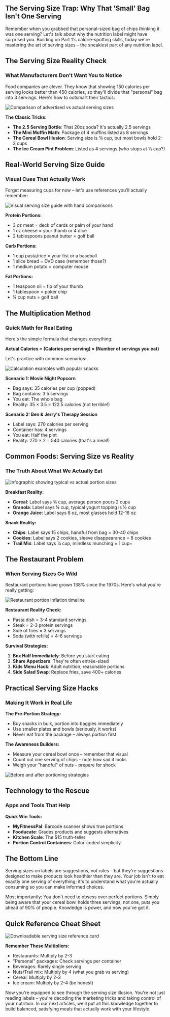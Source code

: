 ## The Serving Size Trap: Why That 'Small' Bag Isn't One Serving

Remember when you grabbed that personal-sized bag of chips thinking it was one serving? Let's talk about why the nutrition label might have surprised you. Building on Part 1's calorie-spotting skills, today we're mastering the art of serving sizes – the sneakiest part of any nutrition label.

## The Serving Size Reality Check

### What Manufacturers Don't Want You to Notice

Food companies are clever. They know that showing 150 calories per serving looks better than 450 calories, so they'll divide that "personal" bag into 3 servings. Here's how to outsmart their tactics:

![Comparison of advertised vs actual serving sizes](/images/knowledge-base/550e8400-e29b-41d4-a716-446655440006/serving-comparison.png)

**The Classic Tricks:**
- **The 2.5 Serving Bottle**: That 20oz soda? It's actually 2.5 servings
- **The Mini Muffin Math**: Package of 4 muffins listed as 8 servings
- **The Cereal Bowl Illusion**: Serving size is ¾ cup, but most bowls hold 2-3 cups
- **The Ice Cream Pint Problem**: Listed as 4 servings (who stops at ½ cup?)

## Real-World Serving Size Guide

### Visual Cues That Actually Work

Forget measuring cups for now – let's use references you'll actually remember:

![Visual serving size guide with hand comparisons](/images/knowledge-base/550e8400-e29b-41d4-a716-446655440006/visual-portions.png)

**Protein Portions:**
- 3 oz meat = deck of cards or palm of your hand
- 1 oz cheese = your thumb or 4 dice
- 2 tablespoons peanut butter = golf ball

**Carb Portions:**
- 1 cup pasta/rice = your fist or a baseball
- 1 slice bread = DVD case (remember those?)
- 1 medium potato = computer mouse

**Fat Portions:**
- 1 teaspoon oil = tip of your thumb
- 1 tablespoon = poker chip
- ¼ cup nuts = golf ball

## The Multiplication Method

### Quick Math for Real Eating

Here's the simple formula that changes everything:

**Actual Calories = (Calories per serving) × (Number of servings you eat)**

Let's practice with common scenarios:

![Calculation examples with popular snacks](/images/knowledge-base/550e8400-e29b-41d4-a716-446655440006/math-examples.png)

**Scenario 1: Movie Night Popcorn**
- Bag says: 35 calories per cup (popped)
- Bag contains: 3.5 servings
- You eat: The whole bag
- Reality: 35 × 3.5 = 122.5 calories (not terrible!)

**Scenario 2: Ben & Jerry's Therapy Session**
- Label says: 270 calories per serving
- Container has: 4 servings
- You eat: Half the pint
- Reality: 270 × 2 = 540 calories (that's a meal!)

## Common Foods: Serving Size vs Reality

### The Truth About What We Actually Eat

![Infographic showing typical vs actual portion sizes](/images/knowledge-base/550e8400-e29b-41d4-a716-446655440006/portion-reality.png)

**Breakfast Reality:**
- **Cereal**: Label says ¾ cup, average person pours 2 cups
- **Granola**: Label says ¼ cup, typical yogurt topping is ½ cup
- **Orange Juice**: Label says 8 oz, most glasses hold 12-16 oz

**Snack Reality:**
- **Chips**: Label says 15 chips, handful from bag = 30-40 chips
- **Cookies**: Label says 2 cookies, sleeve disappearance = 8 cookies
- **Trail Mix**: Label says ¼ cup, mindless munching = 1 cup+

## The Restaurant Problem

### When Serving Sizes Go Wild

Restaurant portions have grown 138% since the 1970s. Here's what you're really getting:

![Restaurant portion inflation timeline](/images/knowledge-base/550e8400-e29b-41d4-a716-446655440006/restaurant-portions.png)

**Restaurant Reality Check:**
- Pasta dish = 3-4 standard servings
- Steak = 2-3 protein servings
- Side of fries = 3 servings
- Soda (with refills) = 4-6 servings

**Survival Strategies:**
1. **Box Half Immediately**: Before you start eating
2. **Share Appetizers**: They're often entrée-sized
3. **Kids Menu Hack**: Adult nutrition, reasonable portions
4. **Side Salad Swap**: Replace fries, save 400+ calories

## Practical Serving Size Hacks

### Making It Work in Real Life

**The Pre-Portion Strategy:**
- Buy snacks in bulk, portion into baggies immediately
- Use smaller plates and bowls (seriously, it works)
- Never eat from the package – always portion first

**The Awareness Builders:**
- Measure your cereal bowl once – remember that visual
- Count out one serving of chips – note how sad it looks
- Weigh your "handful" of nuts – prepare for shock

![Before and after portioning strategies](/images/knowledge-base/550e8400-e29b-41d4-a716-446655440006/portioning-hacks.png)

## Technology to the Rescue

### Apps and Tools That Help

**Quick Win Tools:**
- **MyFitnessPal**: Barcode scanner shows true portions
- **Fooducate**: Grades products and suggests alternatives
- **Kitchen Scale**: The $15 truth-teller
- **Portion Control Containers**: Color-coded simplicity

## The Bottom Line

Serving sizes on labels are suggestions, not rules – but they're suggestions designed to make products look healthier than they are. Your job isn't to eat exactly one serving of everything; it's to understand what you're actually consuming so you can make informed choices.

Most importantly: You don't need to obsess over perfect portions. Simply being aware that your cereal bowl holds three servings, not one, puts you ahead of 90% of people. Knowledge is power, and now you've got it.

## Quick Reference Cheat Sheet

![Downloadable serving size reference card](/images/knowledge-base/550e8400-e29b-41d4-a716-446655440006/cheat-sheet.png)

**Remember These Multipliers:**
- Restaurants: Multiply by 2-3
- "Personal" packages: Check servings per container
- Beverages: Rarely single serving
- Nuts/Trail mix: Multiply by 4 (what you grab vs serving)
- Cereal: Multiply by 2-3
- Ice cream: Multiply by 2-4 (be honest)

Now you're equipped to see through the serving size illusion. You're not just reading labels – you're decoding the marketing tricks and taking control of your nutrition. In our next articles, we'll put all this knowledge together to build balanced, satisfying meals that actually work with your lifestyle.
